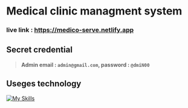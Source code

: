 # Medical clinic managment system
### live link : https://medico-serve.netlify.app

## Secret credential
> #### Admin email : ``` admin@gmail.com ```, password : ``` @dmiN00 ``` <br>


## Useges technology
[![My Skills](https://skillicons.dev/icons?i=tailwind,js,nextjs,typescript,nodejs,express,mongodb)](https://daigo-bd.vercel.app)

